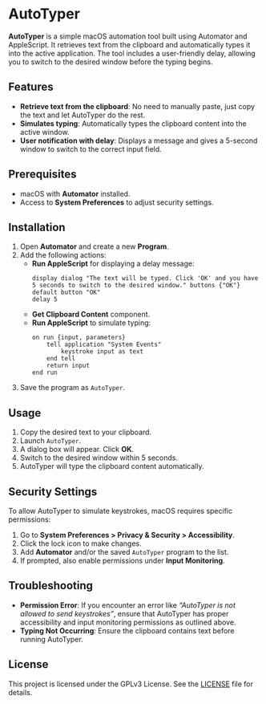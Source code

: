# AutoTyper

**AutoTyper** is a simple macOS automation tool built using Automator and AppleScript. It retrieves text from the clipboard and automatically types it into the active application. The tool includes a user-friendly delay, allowing you to switch to the desired window before the typing begins.

## Features

- **Retrieve text from the clipboard**: No need to manually paste, just copy the text and let AutoTyper do the rest.
- **Simulates typing**: Automatically types the clipboard content into the active window.
- **User notification with delay**: Displays a message and gives a 5-second window to switch to the correct input field.

## Prerequisites

- macOS with **Automator** installed.
- Access to **System Preferences** to adjust security settings.

## Installation

1. Open **Automator** and create a new **Program**.
2. Add the following actions:
   - **Run AppleScript** for displaying a delay message:
     ```applescript
     display dialog "The text will be typed. Click 'OK' and you have 5 seconds to switch to the desired window." buttons {"OK"} default button "OK"
     delay 5
     ```
   - **Get Clipboard Content** component.
   - **Run AppleScript** to simulate typing:
     ```applescript
     on run {input, parameters}
         tell application "System Events"
             keystroke input as text
         end tell
         return input
     end run
     ```
3. Save the program as `AutoTyper`.

## Usage

1. Copy the desired text to your clipboard.
2. Launch `AutoTyper`.
3. A dialog box will appear. Click **OK**.
4. Switch to the desired window within 5 seconds.
5. AutoTyper will type the clipboard content automatically.

## Security Settings

To allow AutoTyper to simulate keystrokes, macOS requires specific permissions:

1. Go to **System Preferences > Privacy & Security > Accessibility**.
2. Click the lock icon to make changes.
3. Add **Automator** and/or the saved `AutoTyper` program to the list.
4. If prompted, also enable permissions under **Input Monitoring**.

## Troubleshooting

- **Permission Error**: If you encounter an error like _“AutoTyper is not allowed to send keystrokes”_, ensure that AutoTyper has proper accessibility and input monitoring permissions as outlined above.
- **Typing Not Occurring**: Ensure the clipboard contains text before running AutoTyper.

## License

This project is licensed under the GPLv3 License. See the [LICENSE](LICENSE) file for details.
